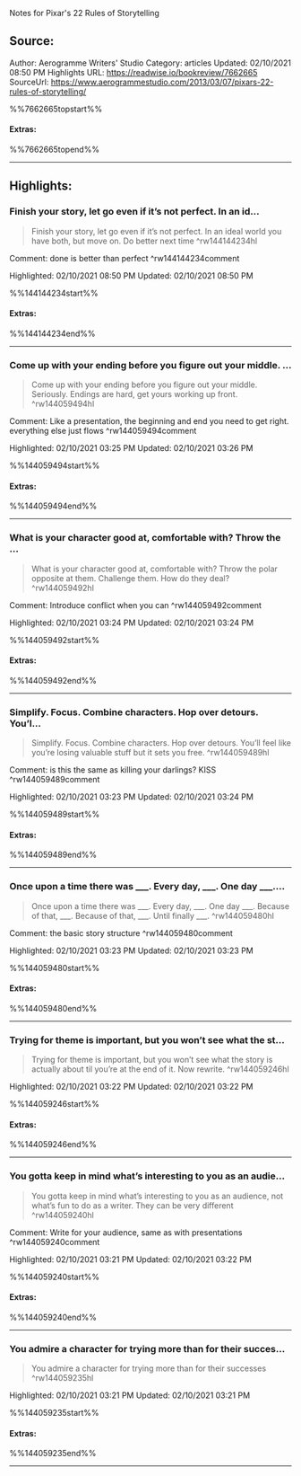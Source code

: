 Notes for Pixar's 22 Rules of Storytelling

## Source:
Author: Aerogramme Writers' Studio
Category: articles
Updated: 02/10/2021 08:50 PM
Highlights URL: https://readwise.io/bookreview/7662665
SourceUrl: https://www.aerogrammestudio.com/2013/03/07/pixars-22-rules-of-storytelling/

%%7662665topstart%%
#### Extras:

%%7662665topend%%


 
-----
 ## Highlights:

### Finish your story, let go even if it’s not perfect. In an id...
>Finish your story, let go even if it’s not perfect. In an ideal world you have both, but move on. Do better next time ^rw144144234hl

Comment: done is better than perfect ^rw144144234comment

Highlighted: 02/10/2021 08:50 PM
Updated: 02/10/2021 08:50 PM

%%144144234start%%
#### Extras:

%%144144234end%%



------

### Come up with your ending before you figure out your middle. ...
>Come up with your ending before you figure out your middle. Seriously. Endings are hard, get yours working up front. ^rw144059494hl

Comment: Like a presentation, the beginning and end you need to get right. everything else just flows ^rw144059494comment

Highlighted: 02/10/2021 03:25 PM
Updated: 02/10/2021 03:26 PM

%%144059494start%%
#### Extras:

%%144059494end%%



------

### What is your character good at, comfortable with? Throw the ...
>What is your character good at, comfortable with? Throw the polar opposite at them. Challenge them. How do they deal? ^rw144059492hl

Comment: Introduce conflict when you can ^rw144059492comment

Highlighted: 02/10/2021 03:24 PM
Updated: 02/10/2021 03:24 PM

%%144059492start%%
#### Extras:

%%144059492end%%



------

### Simplify. Focus. Combine characters. Hop over detours. You’l...
>Simplify. Focus. Combine characters. Hop over detours. You’ll feel like you’re losing valuable stuff but it sets you free. ^rw144059489hl

Comment: is this the same as killing your darlings? KISS ^rw144059489comment

Highlighted: 02/10/2021 03:23 PM
Updated: 02/10/2021 03:24 PM

%%144059489start%%
#### Extras:

%%144059489end%%



------

### Once upon a time there was ___. Every day, ___. One day ___....
>Once upon a time there was ___. Every day, ___. One day ___. Because of that, ___. Because of that, ___. Until finally ___. ^rw144059480hl

Comment: the basic story structure ^rw144059480comment

Highlighted: 02/10/2021 03:23 PM
Updated: 02/10/2021 03:23 PM

%%144059480start%%
#### Extras:

%%144059480end%%



------

### Trying for theme is important, but you won’t see what the st...
>Trying for theme is important, but you won’t see what the story is actually about til you’re at the end of it. Now rewrite. ^rw144059246hl


Highlighted: 02/10/2021 03:22 PM
Updated: 02/10/2021 03:22 PM

%%144059246start%%
#### Extras:

%%144059246end%%



------

### You gotta keep in mind what’s interesting to you as an audie...
>You gotta keep in mind what’s interesting to you as an audience, not what’s fun to do as a writer. They can be very different ^rw144059240hl

Comment: Write for your audience, same as with presentations ^rw144059240comment

Highlighted: 02/10/2021 03:21 PM
Updated: 02/10/2021 03:22 PM

%%144059240start%%
#### Extras:

%%144059240end%%



------

### You admire a character for trying more than for their succes...
>You admire a character for trying more than for their successes ^rw144059235hl


Highlighted: 02/10/2021 03:21 PM
Updated: 02/10/2021 03:21 PM

%%144059235start%%
#### Extras:

%%144059235end%%



------

